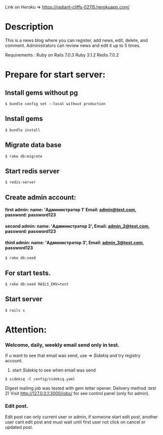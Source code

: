 Link on Heroku => https://radiant-cliffs-02115.herokuapp.com/
# Description
This is a news blog where you can register, add news, edit, delete, and comment. Administrators can review news and edit it up to 5 times.


Requirements :
Ruby on Rails 7.0.3
Ruby 3.1.2
Redis 7.0.2

# Prepare for start server:

## Install gems without pg 
```
$ bundle config set --local without production 
```
## Install gems 
```
$ bundle install
```

## Migrate data base
```
$ rake db:migrate
```

## Start redis server
```
$ redis-server
```

## Create admin account:
#### first admin: name: 'Администратор 1' Email: admin@test.com, password: password123
#### second admin: name: 'Администратор 2', Email: admin_2@test.com, password: password123
#### third admin: name: 'Администратор 3', Email: admin_3@test.com, password123
```
$ rake db:seed
```

## For start tests.
```
$ rake db:seed RAILS_ENV=test
```

## Start server 
```
$ rails s
```

# Attention:
### Welcome, daily, weekly email send only in test.
If u want to see that email was send,  use =>  <em>Sidekiq</em> and try registry account.

1) start <em>Sidekiq</em> to see  when email was send <br>
```
$ sidekiq -C config/sidekiq.yaml 
```
Digest mailing job was tested with gem letter opener. Delivery method  :test <br>
2) Visit http://127.0.0.1:3000/jobs/  for see control panel (only for admin). 

### Edit post.
Edit post can only current user or  admin, if someone start edit post, another user cant edit post and
must wait until first user not click on cancel or updated post.
